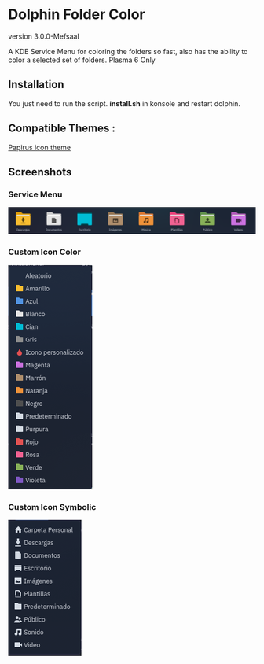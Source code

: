Dolphin Folder Color
====================
version 3.0.0-Mefsaal

A KDE Service Menu for coloring the folders so fast, also has the ability to color a selected set of folders.
Plasma 6 Only

## Installation
You just need to run the script. **install.sh** in konsole and restart dolphin.


## Compatible Themes :
 [Papirus icon theme](https://github.com/PapirusDevelopmentTeam/papirus-icon-theme)


## Screenshots
### Service Menu
 ![Service Menu](picture.png)
 
### Custom Icon Color
 ![Custom Icon](colors.png)
                                    
### Custom Icon Symbolic
 ![Custom Icon](symbolic.png)